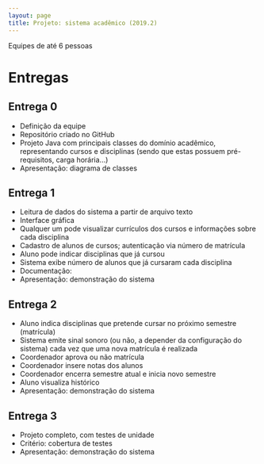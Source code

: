 ```yaml
---
layout: page
title: Projeto: sistema acadêmico (2019.2)
---
```


Equipes de até 6 pessoas

<!-- 

Meuhorario: disciplinas com turmas/horários, pré-requisitos, currículo de curso

Orientação acadêmica: guardar histórico do aluno, notas, registrar intenção de matrículas futuras, ordenação topológica

Outros: banca de TCC, avaliação de professores

 -->

# Entregas

## Entrega 0

- Definição da equipe
- Repositório criado no GitHub
- Projeto Java com principais classes do domínio acadêmico, representando cursos e disciplinas (sendo que estas possuem pré-requisitos, carga horária...)
- Apresentação: diagrama de classes

## Entrega 1

- Leitura de dados do sistema a partir de arquivo texto
- Interface gráfica
- Qualquer um pode visualizar currículos dos cursos e informações sobre cada disciplina
- Cadastro de alunos de cursos; autenticação via número de matrícula
- Aluno pode indicar disciplinas que já cursou
- Sistema exibe número de alunos que já cursaram cada disciplina
- Documentação:
- Apresentação: demonstração do sistema

## Entrega 2

- Aluno indica disciplinas que pretende cursar no próximo semestre (matrícula)
- Sistema emite sinal sonoro (ou não, a depender da configuração do sistema) cada vez que uma nova matrícula é realizada
- Coordenador aprova ou não matrícula
- Coordenador insere notas dos alunos
- Coordenador encerra semestre atual e inicia novo semestre
- Aluno visualiza histórico
- Apresentação: demonstração do sistema

## Entrega 3

- Projeto completo, com testes de unidade
- Critério: cobertura de testes
- Apresentação: demonstração do sistema